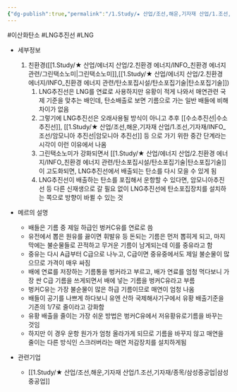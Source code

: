 ```yaml
---
{"dg-publish":true,"permalink":"/1.Study/★ 산업/조선,해운,기자재 산업/1.조선,기자재/INFO_조선/LNG추진선/","created":"2023-05-24T12:31:46.995+09:00","updated":"2025-06-26T17:02:18.988+09:00"}
---
```


#이산화탄소 #LNG추진선 #LNG



- 세부정보
	1. 친환경([[1.Study/★ 산업/에너지 산업/2.친환경 에너지/INFO_친환경 에너지 관련/그린택소노미\|그린택소노미]],[[1.Study/★ 산업/에너지 산업/2.친환경 에너지/INFO_친환경 에너지 관련/탄소포집시설/탄소포집기술\|탄소포집기술]])
		1. LNG추진선은 LNG를 연료로 사용하지만 유황이 적게 나와서 매연관련 국제 기준을 맞추는 배인데, 탄소배출로 보면 기름으로 가는 일반 배들에 비해 차이가 없음
		2. 그렇기에 LNG추진선은 오래사용될 방식이 아니고 추후 [[수소추진선\|수소추진선]], [[1.Study/★ 산업/조선,해운,기자재 산업/1.조선,기자재/INFO_조선/암모니아 추진선\|암모니아 추진선]] 등 으로 가기 위한 중간 단계라는 시각이 이런 이유에서 나옴
		3. 그린택소노미가 강화되면서 [[1.Study/★ 산업/에너지 산업/2.친환경 에너지/INFO_친환경 에너지 관련/탄소포집시설/탄소포집기술\|탄소포집기술]]이 고도화되면, LNG추진선에서 배출되는 탄소를 다시 모을 수 있게 됨
		4. LNG추진선이 배출하는 탄소를 포집해서 운항할 수 있다면, 암모니아추진선 등 다른 신재생으로 갈 필요 없이 LNG추진선에 탄소포집장치를 설치하는 쪽으로 방향이 바뀔 수 있는 것


- 메르의 설명
	- 배들은 기름 중 제일 하급인 벙커C유를 연료로 씀
	- 유전에서 뽑은 원유를 끓이면 휘발유 등 돈되는 기름은 먼저 뽑히게 되고, 마지막에는 불순물들로 끈적하고 무거운 기름이 남게되는데 이를 중유라고 함
	- 중유는 다시 A급부터 C급으로 나누고, C급이면 중유중에서도 제일 불순물이 많으므로 가격이 매우 싸짐
	- 배에 연료를 저장하는 기름통을 벙커라고 부르고, 배가 연료를 엄청 먹다보니 가장 싼 C급 기름을 쓰게되면서 배에 넣는 기름을 벙커C유라고 부름
	- 벙커C유는 가장 불순물이 많은 하급 기름이므로 매연이 엄청 나옴
	- 배들이 공기를 나쁘게 하다보니 유엔 산하 국제해사기구에서 유황 배출기준을 기존의 1/7로 줄이라고 강화함
	-  유황 배출을 줄이는 가장 쉬운 방법은 벙커C유에서 저유황유로기름을 바꾸는 것임
	-  하지만 이 경우 운항 원가가 엄청 올라가게 되므로 기름을 바꾸지 않고 매연을 줄이는 다른 방식인 스크러버라는 매연 저감장치를 설치하게됨


- 관련기업
	- [[1.Study/★ 산업/조선,해운,기자재 산업/1.조선,기자재/종목/삼성중공업\|삼성중공업]]


